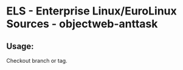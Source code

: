 # ELS - Enterprise Linux/EuroLinux Sources - objectweb-anttask
 
## Usage:
  Checkout branch or tag.
